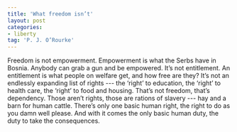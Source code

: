 ```yaml
---
title: 'What freedom isn’t'
layout: post
categories:
- liberty
tag: 'P. J. O’Rourke'
---
```


Freedom is not empowerment. Empowerment is what the Serbs have in Bosnia. Anybody can grab a gun and be empowered. It’s not entitlement. An entitlement is what people on welfare get, and how free are they? It’s not an endlessly expanding list of rights --- the ‘right’ to education, the ‘right’ to health care, the ‘right’ to food and housing. That’s not freedom, that’s dependency. Those aren’t rights, those are rations of slavery --- hay and a barn for human cattle. There’s only one basic human right, the right to do as you damn well please. And with it comes the only basic human duty, the duty to take the consequences.